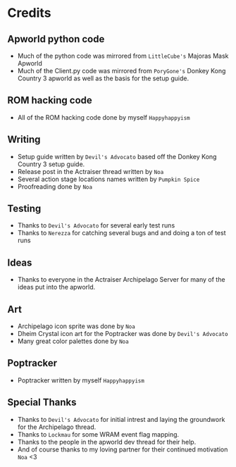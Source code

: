# Credits
## Apworld python code
- Much of the python code was mirrored from `LittleCube's`  Majoras Mask Apworld
- Much of the Client.py code was mirrored from `PoryGone's` Donkey Kong Country 3 apworld as well as the basis for the setup guide.

## ROM hacking code
- All of the ROM hacking code done by myself `Happyhappyism`

## Writing
- Setup guide written by `Devil's Advocato` based off the Donkey Kong Country 3 setup guide.
- Release post in the Actraiser thread written by `Noa`
- Several action stage locations names written by `Pumpkin Spice`
- Proofreading done by `Noa`

## Testing
- Thanks to `Devil's Advocato` for several early test runs
- Thanks to `Nerezza` for catching several bugs and and doing a ton of test runs

## Ideas
- Thanks to everyone in the Actraiser Archipelago Server for many of the ideas put into the apworld.

## Art
- Archipelago icon sprite was done by `Noa`
- Dheim Crystal icon art for the Poptracker was done by `Devil's Advocato`
- Many great color palettes done by `Noa`

## Poptracker
- Poptracker written by myself `Happyhappyism`

## Special Thanks
- Thanks to `Devil's Advocato` for initial intrest and laying the groundwork for the Archipelago thread.
- Thanks to `Lockmau` for some WRAM event flag mapping.
- Thanks to the people in the apworld dev thread for their help.
- And of course thanks to my loving partner for their continued motivation `Noa` <3